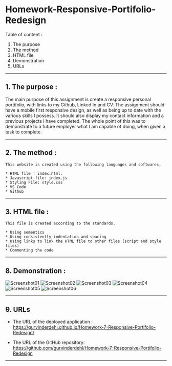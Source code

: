 # Homework-Responsive-Portifolio-Redesign

Table of content :

1. The purpose
2. The method
3. HTML file
4. Demonstration
5. URLs 

-----------------------------------------------------------------------------------------------------------------------

## 1. The purpose :

The main purpose of this assignment is create a responsive personal portifolio, with links to my Github, Linked In and CV. The assignment should have a mobile first responsive design, as well as being up to date with the various skills I possess. It should also display my contact information and a previous projects I have completed. The whole point of this was to demonstrate to a future employer what I am capable of doing, when given a task to complete.

-----------------------------------------------------------------------------------------------------------------------

## 2. The method : 

    This website is created using the following languages and softwares.

    * HTML file : index.html.
    * Javascript file: index.js
    * Styling File: style.css
    * VS Code
    * Github
   
-----------------------------------------------------------------------------------------------------------------------

## 3. HTML file : 
    
    This file is created according to the standards.

    * Using sementics
    * Using consistently indentation and spacing
    * Using links to link the HTML file to other files (script and style files)
    * Commenting the code

-----------------------------------------------------------------------------------------------------------------------

## 8. Demonstration :  
![Screenshot01](./Assets/Screenshot1)
![Screenshot02](/Assets/Screenshot2)
![Screenshot03](/Assets/Screenshot3)
![Screenshot04](/Assets/Screenshot4)
![Screenshot05](/Assets/Screenshot5)
![Screenshot06](/Assets/Screenshot6)



-----------------------------------------------------------------------------------------------------------------------

## 9. URLs 

* The URL of the deployed application : https://gurvinderdehl.github.io/Homework-7-Responsive-Portifolio-Redesign/

* The URL of the GitHub repository: https://github.com/gurvinderdehl/Homework-7-Responsive-Portifolio-Redesign
-----------------------------------------------------------------------------------------------------------------------